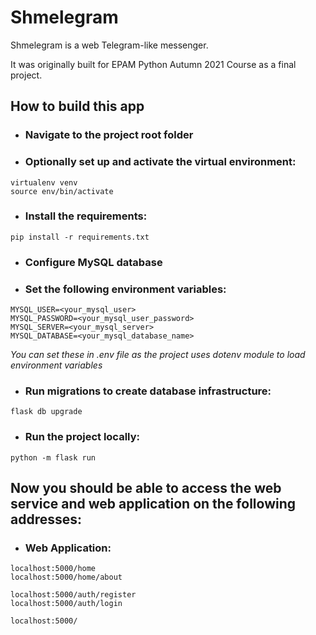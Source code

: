 # Shmelegram
Shmelegram is a web Telegram-like messenger.

It was originally built for EPAM Python Autumn 2021 Course as a final project.


## How to build this app

- ### Navigate to the project root folder

- ### Optionally set up and activate the virtual environment:
```
virtualenv venv
source env/bin/activate
```

- ### Install the requirements:
```
pip install -r requirements.txt
```
- ### Configure MySQL database

- ### Set the following environment variables:

```
MYSQL_USER=<your_mysql_user>
MYSQL_PASSWORD=<your_mysql_user_password>
MYSQL_SERVER=<your_mysql_server>
MYSQL_DATABASE=<your_mysql_database_name>
```

*You can set these in .env file as the project uses dotenv module to load 
environment variables*

- ### Run migrations to create database infrastructure:
```
flask db upgrade
```

- ### Run the project locally:
```
python -m flask run
```

## Now you should be able to access the web service and web application on the following addresses:

- ### Web Application:
```
localhost:5000/home
localhost:5000/home/about

localhost:5000/auth/register
localhost:5000/auth/login

localhost:5000/
```
